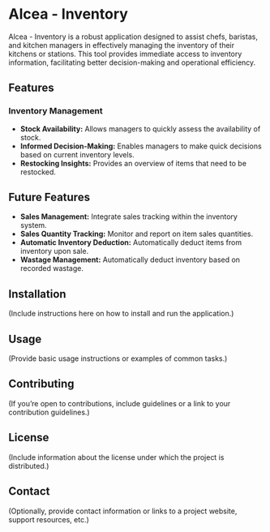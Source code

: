 # Alcea - Inventory

Alcea - Inventory is a robust application designed to assist chefs, baristas, and kitchen managers in effectively managing the inventory of their kitchens or stations. This tool provides immediate access to inventory information, facilitating better decision-making and operational efficiency.

## Features

### Inventory Management
- **Stock Availability:** Allows managers to quickly assess the availability of stock.
- **Informed Decision-Making:** Enables managers to make quick decisions based on current inventory levels.
- **Restocking Insights:** Provides an overview of items that need to be restocked.

## Future Features
- **Sales Management:** Integrate sales tracking within the inventory system.
- **Sales Quantity Tracking:** Monitor and report on item sales quantities.
- **Automatic Inventory Deduction:** Automatically deduct items from inventory upon sale.
- **Wastage Management:** Automatically deduct inventory based on recorded wastage.

## Installation

(Include instructions here on how to install and run the application.)

## Usage

(Provide basic usage instructions or examples of common tasks.)

## Contributing

(If you’re open to contributions, include guidelines or a link to your contribution guidelines.)

## License

(Include information about the license under which the project is distributed.)

## Contact

(Optionally, provide contact information or links to a project website, support resources, etc.)

